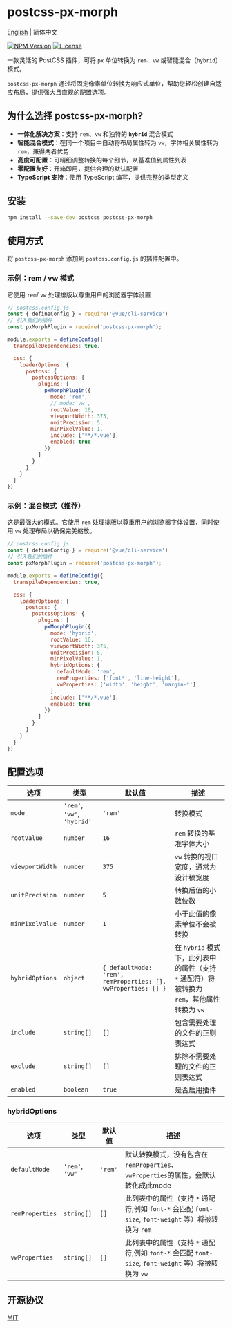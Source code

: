 # postcss-px-morph

[English](./README.md) | 简体中文

[![NPM Version](https://img.shields.io/npm/v/postcss-px-morph.svg)](https://www.npmjs.com/package/postcss-px-morph)
[![License](https://img.shields.io/npm/l/postcss-px-morph.svg)](https://github.com/fragrans-maotou/postcss-px-morph/blob/main/LICENSE)

一款灵活的 PostCSS 插件，可将 `px` 单位转换为 `rem`、`vw` 或智能混合（`hybrid`）模式。

`postcss-px-morph` 通过将固定像素单位转换为响应式单位，帮助您轻松创建自适应布局，提供强大且直观的配置选项。

## 为什么选择 postcss-px-morph?

* **一体化解决方案**：支持 `rem`、`vw` 和独特的 **`hybrid`** 混合模式
* **智能混合模式**：在同一个项目中自动将布局属性转为 `vw`，字体相关属性转为 `rem`，兼得两者优势
* **高度可配置**：可精细调整转换的每个细节，从基准值到属性列表
* **零配置友好**：开箱即用，提供合理的默认配置
* **TypeScript 支持**：使用 TypeScript 编写，提供完整的类型定义

## 安装

```bash
npm install --save-dev postcss postcss-px-morph
```

## 使用方式

将 `postcss-px-morph` 添加到 `postcss.config.js` 的插件配置中。

### 示例：rem / vw 模式

它使用 `rem`/ `vw` 处理排版以尊重用户的浏览器字体设置
```javascript
// postcss.config.js
const { defineConfig } = require('@vue/cli-service')
// 引入我们的插件
const pxMorphPlugin = require('postcss-px-morph');

module.exports = defineConfig({
  transpileDependencies: true,

  css: {
    loaderOptions: {
      postcss: {
        postcssOptions: {
          plugins: [
            pxMorphPlugin({
              mode: 'rem',
              // mode:'vw',
              rootValue: 16,
              viewportWidth: 375,
              unitPrecision: 5,
              minPixelValue: 1,
              include: ['**/*.vue'],
              enabled: true
            })
          ]
        }
      }
    }
  }
})

```



### 示例：混合模式（推荐）

这是最强大的模式。它使用 `rem` 处理排版以尊重用户的浏览器字体设置，同时使用 `vw` 处理布局以确保完美缩放。

```javascript
// postcss.config.js
const { defineConfig } = require('@vue/cli-service')
// 引入我们的插件
const pxMorphPlugin = require('postcss-px-morph');

module.exports = defineConfig({
  transpileDependencies: true,

  css: {
    loaderOptions: {
      postcss: {
        postcssOptions: {
          plugins: [
            pxMorphPlugin({
              mode: 'hybrid',
              rootValue: 16,
              viewportWidth: 375,
              unitPrecision: 5,
              minPixelValue: 1,
              hybridOptions: {
                defaultMode: 'rem',
                remProperties: ['font*', 'line-height'], 
                vwProperties: ['width', 'height', 'margin-*'],
              },
              include: ['**/*.vue'],
              enabled: true
            })
          ]
        }
      }
    }
  }
})

```

## 配置选项

| 选项              | 类型                       | 默认值                                             | 描述                                                                                                                             |
| ----------------- | -------------------------- | -------------------------------------------------- | -------------------------------------------------------------------------------------------------------------------------------- |
| `mode`            | `'rem'`, `'vw'`, `'hybrid'` | `'rem'`                                            | 转换模式                                                                                                                         |
| `rootValue`       | `number`                   | `16`                                               | `rem` 转换的基准字体大小                                                                                                         |
| `viewportWidth`   | `number`                   | `375`                                              | `vw` 转换的视口宽度，通常为设计稿宽度                                                                                            |
| `unitPrecision`   | `number`                   | `5`                                                | 转换后值的小数位数                                                                                                               |
| `minPixelValue`   | `number`                   | `1`                                                | 小于此值的像素单位不会被转换                                                                                                     |
| `hybridOptions`   | `object`                   | `{ defaultMode: 'rem', remProperties: [], vwProperties: [] }` | 在 `hybrid` 模式下，此列表中的属性（支持 `*` 通配符）将被转换为 `rem`，其他属性转换为 `vw`                                           |
| `include`         | `string[]`                 | `[]`                                               | 包含需要处理的文件的正则表达式                                                                                                   |
| `exclude`         | `string[]`                 | `[]`                                               | 排除不需要处理的文件的正则表达式                                                                                                 |
| `enabled`         | `boolean`                  | `true`                                             | 是否启用插件                                                                                                                     |

### hybridOptions

| 选项               | 类型             | 默认值    | 描述                                                                         |
| ------------------ | ---------------- | --------- | ---------------------------------------------------------------------------- |
| `defaultMode`      | `'rem'`, `'vw'`  | `'rem'`   | 默认转换模式，没有包含在`remProperties`、  `vwProperties`的属性，会默认转化成此mode                                                           |
| `remProperties`    | `string[]`       | `[]`      | 此列表中的属性（支持 `*` 通配符,例如 `font-*` 会匹配 `font-size`, `font-weight` 等）将被转换为 `rem`                              |
| `vwProperties`     | `string[]`       | `[]`      | 此列表中的属性（支持 `*` 通配符,例如 `font-*` 会匹配 `font-size`, `font-weight` 等）将被转换为 `vw`                               |

## 开源协议

[MIT](./LICENSE)